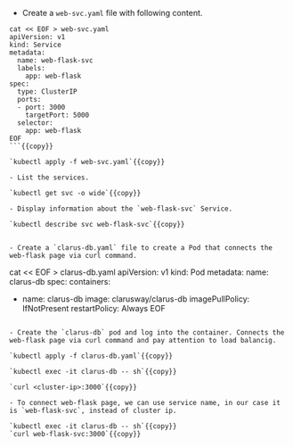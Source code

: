 
- Create a `web-svc.yaml` file with following content.

```
cat << EOF > web-svc.yaml
apiVersion: v1
kind: Service   
metadata:
  name: web-flask-svc
  labels:
    app: web-flask
spec:
  type: ClusterIP  
  ports:
  - port: 3000  
    targetPort: 5000
  selector:
    app: web-flask 
EOF
```{{copy}}
  
`kubectl apply -f web-svc.yaml`{{copy}}

- List the services.

`kubectl get svc -o wide`{{copy}}

- Display information about the `web-flask-svc` Service.

`kubectl describe svc web-flask-svc`{{copy}}


- Create a `clarus-db.yaml` file to create a Pod that connects the web-flask page via curl command.

```
cat << EOF > clarus-db.yaml
apiVersion: v1
kind: Pod
metadata:
  name: clarus-db
spec:
  containers:
  - name: clarus-db
    image: clarusway/clarus-db
    imagePullPolicy: IfNotPresent
  restartPolicy: Always
EOF
```{{copy}}

- Create the `clarus-db` pod and log into the container. Connects the web-flask page via curl command and pay attention to load balancig.

`kubectl apply -f clarus-db.yaml`{{copy}}

`kubectl exec -it clarus-db -- sh`{{copy}}

`curl <cluster-ip>:3000`{{copy}}

- To connect web-flask page, we can use service name, in our case it is `web-flask-svc`, instead of cluster ip.

`kubectl exec -it clarus-db -- sh`{{copy}}
`curl web-flask-svc:3000`{{copy}}